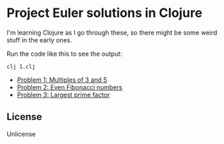 # Project Euler solutions in Clojure

I'm learning Clojure as I go through these, so there might be some weird stuff
in the early ones.

Run the code like this to see the output:

```
clj 1.clj
```

- [Problem 1: Multiples of 3 and 5](1.clj)
- [Problem 2: Even Fibonacci numbers](2.clj)
- [Problem 3: Largest prime factor](3.clj)

## License

Unlicense
